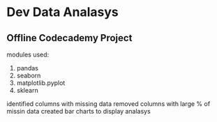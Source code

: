 # Dev Data Analasys 

## Offline Codecademy Project

modules used:
1. pandas
2. seaborn
3. matplotlib.pyplot
4. sklearn

identified columns with missing data
removed columns with large % of missin data
created bar charts to display analasys 
